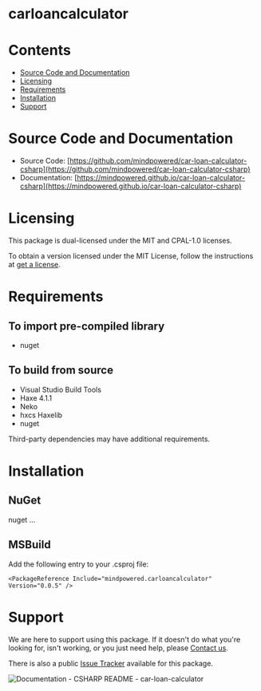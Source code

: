 
carloancalculator
=================

Contents
========

* [Source Code and Documentation](#source-code-and-documentation)
* [Licensing](#licensing)
* [Requirements](#requirements)
* [Installation](#installation)
* [Support](#support)

# Source Code and Documentation
- Source Code: [https://github.com/mindpowered/car-loan-calculator-csharp](https://github.com/mindpowered/car-loan-calculator-csharp)
- Documentation: [https://mindpowered.github.io/car-loan-calculator-csharp](https://mindpowered.github.io/car-loan-calculator-csharp)

# Licensing
This package is dual-licensed under the MIT and CPAL-1.0 licenses.

To obtain a version licensed under the MIT License, follow the instructions at [get a license][purchase].

# Requirements
## To import pre-compiled library
- nuget

## To build from source
- Visual Studio Build Tools
- Haxe 4.1.1
- Neko
- hxcs Haxelib
- nuget


Third-party dependencies may have additional requirements.

# Installation
## NuGet

nuget ...

## MSBuild

Add the following entry to your .csproj file:

```
<PackageReference Include="mindpowered.carloancalculator" Version="0.0.5" />
```


# Support
We are here to support using this package. If it doesn't do what you're looking for, isn't working, or you just need help, please [Contact us][contact].

There is also a public [Issue Tracker][bugs] available for this package.
  
  
![Documentation - CSHARP README - car-loan-calculator](https://www.google-analytics.com/collect?v=1&tid=UA-178768904-1&cid=555&aip=1&t=event&ec=Documentation&ea=CSHARP+README&el=car-loan-calculator)


[bugs]: https://github.com/mindpowered/car-loan-calculator-csharp/issues
[contact]: https://mindpowered.dev/support.html?ref=car-loan-calculator-csharp/
[licensing]: https://mindpowered.dev/?ref=car-loan-calculator-csharp
[purchase]: https://mindpowered.dev/purchase/car-loan-calculator-csharp
